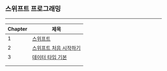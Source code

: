 ## 스위프트 프로그래밍

------

| Chapter | 제목                                                         |
| ------- | ------------------------------------------------------------ |
| 1       | [스위프트](https://github.com/One-Two-Min/WD26-Tech/blob/main/SWIFT/Basic/1%EC%9E%A5%20-%20%EC%8A%A4%EC%9C%84%ED%94%84%ED%8A%B8.md) |
| 2       | [스위프트 처음 시작하기](https://github.com/One-Two-Min/WD26-Tech/blob/main/SWIFT/Basic/2%EC%9E%A5%20-%20%EC%8A%A4%EC%9C%84%ED%94%84%ED%8A%B8%20%EC%B2%98%EC%9D%8C%20%EC%8B%9C%EC%9E%91%ED%95%98%EA%B8%B0.md) |
| 3       | [데이터 타입 기본](https://github.com/One-Two-Min/WD26-Tech/blob/main/SWIFT/Basic/3%EC%9E%A5%20-%20%EB%8D%B0%EC%9D%B4%ED%84%B0%20%ED%83%80%EC%9E%85%20%EA%B8%B0%EB%B3%B8.md) |
|         |                                                              |
|         |                                                              |

